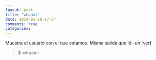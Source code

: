 ```yaml
---
layout: post
title: "whoami"
date: 2014-01-28 17:54
comments: true
categories: 
---
```

Muestra el usuario con el que estamos. Misma salida que id -un [ver]

>$ whoami

